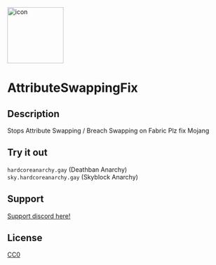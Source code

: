 <img width="128" height="128" alt="icon" src="https://github.com/user-attachments/assets/0188703e-622f-4967-b1b4-b02bccc2f3d3" />

# AttributeSwappingFix

## Description

Stops Attribute Swapping / Breach Swapping on Fabric
Plz fix Mojang

## Try it out
`hardcoreanarchy.gay`   (Deathban Anarchy)  
`sky.hardcoreanarchy.gay`   (Skyblock Anarchy)  

## Support

[Support discord here!]( https://discord.gg/3tP3Tqu983)

## License

[CC0](https://creativecommons.org/public-domain/cc0/)
